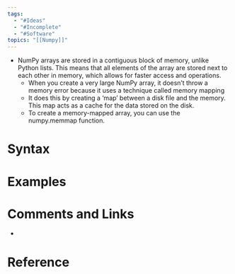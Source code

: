 ```yaml
---
tags:
  - "#Ideas"
  - "#Incomplete"
  - "#Software"
topics: "[[Numpy]]"
---
```

- NumPy arrays are stored in a contiguous block of memory, unlike Python lists. This means that all elements of the array are stored next to each other in memory, which allows for faster access and operations.
    - When you create a very large NumPy array, it doesn’t throw a memory error because it uses a technique called memory mapping
    - It does this by creating a ‘map’ between a disk file and the memory. This map acts as a cache for the data stored on the disk.
    - To create a memory-mapped array, you can use the numpy.memmap function.

# Syntax

# Examples

# Comments and Links
- 
# Reference